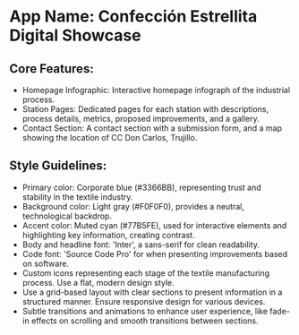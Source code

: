 # **App Name**: Confección Estrellita Digital Showcase

## Core Features:

- Homepage Infographic: Interactive homepage infograph of the industrial process.
- Station Pages: Dedicated pages for each station with descriptions, process details, metrics, proposed improvements, and a gallery.
- Contact Section: A contact section with a submission form, and a map showing the location of CC Don Carlos, Trujillo.

## Style Guidelines:

- Primary color: Corporate blue (#3366BB), representing trust and stability in the textile industry.
- Background color: Light gray (#F0F0F0), provides a neutral, technological backdrop.
- Accent color: Muted cyan (#77B5FE), used for interactive elements and highlighting key information, creating contrast.
- Body and headline font: 'Inter', a sans-serif for clean readability.
- Code font: 'Source Code Pro' for when presenting improvements based on software.
- Custom icons representing each stage of the textile manufacturing process. Use a flat, modern design style.
- Use a grid-based layout with clear sections to present information in a structured manner. Ensure responsive design for various devices.
- Subtle transitions and animations to enhance user experience, like fade-in effects on scrolling and smooth transitions between sections.